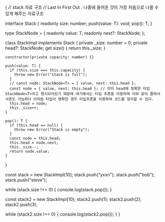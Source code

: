 {
// stack 자료 구조
// Last In First Out : 나중에 들어온 것이 가장 처음으로 나올 수 있게 해주는 자료구조

interface Stack<T> {
readonly size: number;
push(value: T): void;
pop(): T;
}

type StackNode<T> = {
readonly value: T;
readonly next?: StackNode<T>;
};

class StackImpl<T> implements Stack<T> {
private \_size: number = 0;
private head?: StackNode<T>;
get size() {
return this.\_size;
}

    constructor(private capacity: number) {}

    push(value: T) {
      if (this.size === this.capacity) {
        throw new Error("stack is full");
      }
      // const node: StackNode<T> = { value, next: this.head };
      const node = { value, next: this.head }; // 이미 head에 정확한 타입 StackNode<T>라고 명시되어있기 때문에 여기에서는 타입 추론을 이용하여 이와 같이 줄여서 사용도 가능하다 이처럼 타입이 명확한 경우 타입추론을 이용하여 코드를 정리할 수 있다.
      this.head = node;
      this._size++;
    }

    pop(): T {
      if (this.head == null) {
        throw new Error("Stack is empty");
      }
      const node = this.head;
      this.head = node.next;
      this._size--;
      return node.value;
    }

}

const stack = new StackImpl<string>(10);
stack.push("yxxn");
stack.push("bob");
stack.push("steve");

while (stack.size !== 0) {
console.log(stack.pop());
}

const stack2 = new StackImpl<number>(10);
stack2.push(1);
stack2.push(2);
stack2.push(3);

while (stack2.size !== 0) {
console.log(stack2.pop());
}
}
